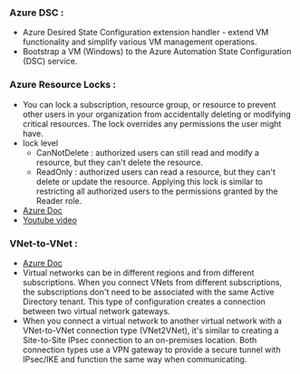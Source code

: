 ### Azure DSC :
- Azure Desired State Configuration extension handler - extend VM functionality and simplify various VM management operations.
- Bootstrap a VM (Windows) to the Azure Automation State Configuration (DSC) service.

### Azure Resource Locks :
- You can lock a subscription, resource group, or resource to prevent other users in your organization from accidentally deleting or modifying critical resources. The lock overrides any permissions the user might have.
- lock level 
  - CanNotDelete :  authorized users can still read and modify a resource, but they can't delete the resource.
  - ReadOnly : authorized users can read a resource, but they can't delete or update the resource. Applying this lock is similar to restricting all authorized users to the permissions granted by the Reader role.
- [Azure Doc](https://docs.microsoft.com/en-us/azure/azure-resource-manager/management/lock-resources?tabs=json)
- [Youtube video](https://www.youtube.com/watch?v=d374K0qVZdA)

### VNet-to-VNet :
- [Azure Doc](https://docs.microsoft.com/en-us/azure/vpn-gateway/vpn-gateway-howto-vnet-vnet-resource-manager-portal)
- Virtual networks can be in different regions and from different subscriptions. When you connect VNets from different subscriptions, the subscriptions don't need to be associated with the same Active Directory tenant. This type of configuration creates a connection between two virtual network gateways.
- When you connect a virtual network to another virtual network with a VNet-to-VNet connection type (VNet2VNet), it's similar to creating a Site-to-Site IPsec connection to an on-premises location. Both connection types use a VPN gateway to provide a secure tunnel with IPsec/IKE and function the same way when communicating.

